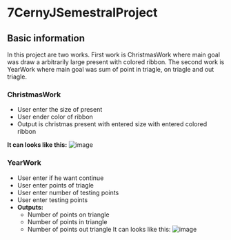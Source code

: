 # 7CernyJSemestralProject
## Basic information
In this project are two works. First work is ChristmasWork where main goal was draw a arbitrarily large present with colored ribbon. The second work is YearWork where main goal was sum of point in triagle, on triagle and out triagle.

### ChristmasWork
* User enter the size of present 
* User ender color of ribbon
* Output is christmas present with entered size with entered colored ribbon

**It can looks like this:**
![image](https://user-images.githubusercontent.com/74651859/206859274-f08577d0-7086-42cc-aa5e-64a115c807a0.png)


### YearWork
- User enter if he want continue
- User enter points of triagle
- User enter number of testing points
- User enter testing points
- **Outputs:**
  - Number of points on triangle
  - Number of points in triangle
  - Number of points out triangle
It can looks like this:
![image](https://user-images.githubusercontent.com/74651859/206859288-3be614b7-c38f-4895-a0a4-3320229a18d3.png)

